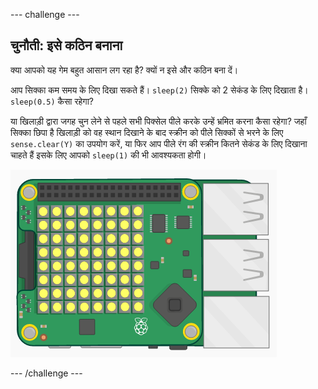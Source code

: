 \--- challenge \---

## चुनौती: इसे कठिन बनाना

क्या आपको यह गेम बहुत आसान लग रहा है? क्यों न इसे और कठिन बना दें।

आप सिक्का कम समय के लिए दिखा सकते हैं। `sleep(2)` सिक्के को 2 सेकंड के लिए दिखाता है। `sleep(0.5)` कैसा रहेगा?

या खिलाड़ी द्वारा जगह चुन लेने से पहले सभी पिक्सेल पीले करके उन्हें भ्रमित करना कैसा रहेगा? जहाँ सिक्का छिपा है खिलाड़ी को वह स्थान दिखाने के बाद स्क्रीन को पीले सिक्कों से भरने के लिए `sense.clear(Y)` का उपयोग करें, या फिर आप पीले रंग की स्क्रीन कितने सेकंड के लिए दिखाना चाहते हैं इसके लिए आपको `sleep(1)` की भी आवश्यकता होगी।

![स्क्रीनशॉट](images/treasure-challenge-coins.png)

\--- /challenge \---